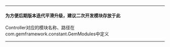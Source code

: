  ********************************
 #### 为方便后期版本迭代平滑升级，建议二次开发模块存放于此
 
 Controller对应的模块名称、路径在
 com.gemframework.constant.GemModules中定义
  ********************************
 
 